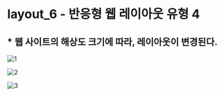 # layout_6 - 반응형 웹 레이아웃 유형 4
## * 웹 사이트의 해상도 크기에 따라, 레이아웃이 변경된다.

![1](https://user-images.githubusercontent.com/37132897/166413847-35ef574f-7b64-4608-9b23-c340eaf57b76.JPG)

![2](https://user-images.githubusercontent.com/37132897/166413852-97dba5d8-3f68-4158-a5de-96ad3add211a.JPG)

![3](https://user-images.githubusercontent.com/37132897/166413854-531fc7d9-2454-4d36-aa30-1d3509d9e10e.JPG)

